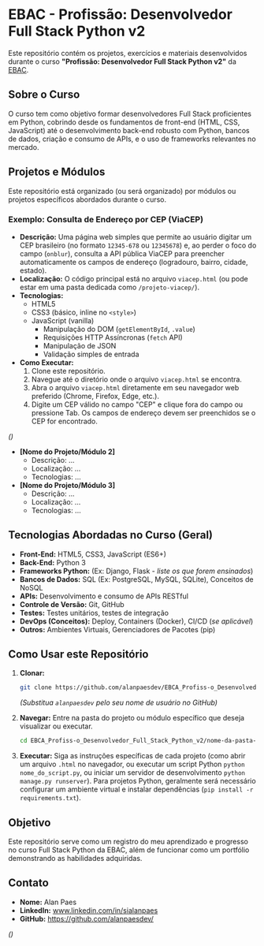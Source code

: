 # EBAC - Profissão: Desenvolvedor Full Stack Python v2

Este repositório contém os projetos, exercícios e materiais desenvolvidos durante o curso **"Profissão: Desenvolvedor Full Stack Python v2"** da [EBAC](https://ebaconline.com.br/).

## Sobre o Curso

O curso tem como objetivo formar desenvolvedores Full Stack proficientes em Python, cobrindo desde os fundamentos de front-end (HTML, CSS, JavaScript) até o desenvolvimento back-end robusto com Python, bancos de dados, criação e consumo de APIs, e o uso de frameworks relevantes no mercado.

## Projetos e Módulos

Este repositório está organizado (ou será organizado) por módulos ou projetos específicos abordados durante o curso.

### Exemplo: Consulta de Endereço por CEP (ViaCEP)

*   **Descrição:** Uma página web simples que permite ao usuário digitar um CEP brasileiro (no formato `12345-678` ou `12345678`) e, ao perder o foco do campo (`onblur`), consulta a API pública ViaCEP para preencher automaticamente os campos de endereço (logradouro, bairro, cidade, estado).
*   **Localização:** O código principal está no arquivo `viacep.html` (ou pode estar em uma pasta dedicada como `/projeto-viacep/`).
*   **Tecnologias:**
    *   HTML5
    *   CSS3 (básico, inline no `<style>`)
    *   JavaScript (vanilla)
        *   Manipulação do DOM (`getElementById`, `.value`)
        *   Requisições HTTP Assíncronas (`fetch` API)
        *   Manipulação de JSON
        *   Validação simples de entrada
*   **Como Executar:**
    1.  Clone este repositório.
    2.  Navegue até o diretório onde o arquivo `viacep.html` se encontra.
    3.  Abra o arquivo `viacep.html` diretamente em seu navegador web preferido (Chrome, Firefox, Edge, etc.).
    4.  Digite um CEP válido no campo "CEP" e clique fora do campo ou pressione Tab. Os campos de endereço devem ser preenchidos se o CEP for encontrado.

*(<!-- Adicione aqui outros projetos e módulos conforme você os desenvolve -->)*
*   **[Nome do Projeto/Módulo 2]**
    *   Descrição: ...
    *   Localização: ...
    *   Tecnologias: ...
*   **[Nome do Projeto/Módulo 3]**
    *   Descrição: ...
    *   Localização: ...
    *   Tecnologias: ...

## Tecnologias Abordadas no Curso (Geral)

*   **Front-End:** HTML5, CSS3, JavaScript (ES6+)
*   **Back-End:** Python 3
*   **Frameworks Python:** (Ex: Django, Flask - *liste os que forem ensinados*)
*   **Bancos de Dados:** SQL (Ex: PostgreSQL, MySQL, SQLite), Conceitos de NoSQL
*   **APIs:** Desenvolvimento e consumo de APIs RESTful
*   **Controle de Versão:** Git, GitHub
*   **Testes:** Testes unitários, testes de integração
*   **DevOps (Conceitos):** Deploy, Containers (Docker), CI/CD (*se aplicável*)
*   **Outros:** Ambientes Virtuais, Gerenciadores de Pacotes (pip)

## Como Usar este Repositório

1.  **Clonar:**
    ```bash
    git clone https://github.com/alanpaesdev/EBCA_Profiss-o_Desenvolvedor_Full_Stack_Python_v2.git
    ```
    *(Substitua `alanpaesdev` pelo seu nome de usuário no GitHub)*

2.  **Navegar:** Entre na pasta do projeto ou módulo específico que deseja visualizar ou executar.
    ```bash
    cd EBCA_Profiss-o_Desenvolvedor_Full_Stack_Python_v2/nome-da-pasta-do-projeto
    ```

3.  **Executar:** Siga as instruções específicas de cada projeto (como abrir um arquivo `.html` no navegador, ou executar um script Python `python nome_do_script.py`, ou iniciar um servidor de desenvolvimento `python manage.py runserver`). Para projetos Python, geralmente será necessário configurar um ambiente virtual e instalar dependências (`pip install -r requirements.txt`).

## Objetivo

Este repositório serve como um registro do meu aprendizado e progresso no curso Full Stack Python da EBAC, além de funcionar como um portfólio demonstrando as habilidades adquiridas.

## Contato

*   **Nome:** Alan Paes
*   **LinkedIn:** www.linkedin.com/in/sialanpaes
*   **GitHub:** https://github.com/alanpaesdev/

*(<!-- Sinta-se à vontade para adicionar ou remover seções conforme necessário -->)*
